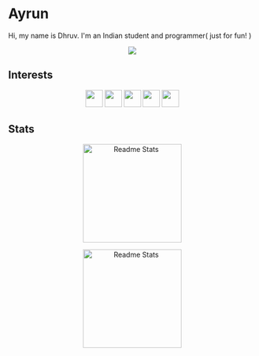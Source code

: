 # Ayrun

Hi, my name is Dhruv. I'm an Indian student and programmer( just for fun! )

<div align="center">
<a href="https://github.com/itzAyrun/dotfiles">
  <img src="./fastfetch.png" />
</a>
</div>

## Interests

<div align="center">
  
  <img src="https://img.shields.io/badge/Neovim-color?style=for-the-badge&logo=Neovim&logoColor=%23eb6f92&logoSize=auto&labelColor=%23191724&color=%23eb6f92" height="35" />
  <img src="https://img.shields.io/badge/Go-color?style=for-the-badge&logo=go&logoColor=%23eb6f92&logoSize=auto&labelColor=%23191724&color=%23eb6f92" height="35" />
  <img src="https://img.shields.io/badge/Endeavour OS-color?style=for-the-badge&logo=endeavouros&logoColor=%23eb6f92&logoSize=auto&labelColor=%23191724&color=%23eb6f92" height="35" />
  <img src="https://img.shields.io/badge/i3-color?style=for-the-badge&logo=i3&logoColor=%23eb6f92&logoSize=auto&labelColor=%23191724&color=%23eb6f92" height="35" />
  <img src="https://img.shields.io/badge/Alacritty-color?style=for-the-badge&logo=alacritty&logoColor=%23eb6f92&logoSize=auto&labelColor=%23191724&color=%23eb6f92" height="35" />
</div>

## Stats

<div align="center">

<a href="https://github.com/anuraghazra/github-readme-stats"><img height=200 alt="Readme Stats" align="center" src="https://github-readme-stats.vercel.app/api?username=notAyrun&theme=rose_pine&title_color=eb6f92&border_color=eb6f92" /></a>

<a href="https://github.com/anuraghazra/github-readme-stats"><img height=200 alt="Readme Stats" align="center" src="https://github-readme-stats.vercel.app/api/top-langs?username=notAyrun&layout=compact&langs_count=8&card_width=320&theme=rose_pine&title_color=eb6f92&border_color=eb6f92" /></a>

</div>
